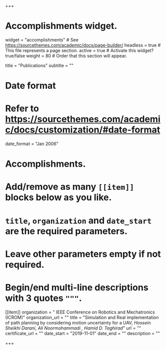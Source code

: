 +++
# Accomplishments widget.
widget = "accomplishments"  # See https://sourcethemes.com/academic/docs/page-builder/
headless = true  # This file represents a page section.
active = true  # Activate this widget? true/false
weight = 80  # Order that this section will appear.

title = "Publications"
subtitle = ""

# Date format
#   Refer to https://sourcethemes.com/academic/docs/customization/#date-format
date_format = "Jan 2006"

# Accomplishments.
#   Add/remove as many `[[item]]` blocks below as you like.
#   `title`, `organization` and `date_start` are the required parameters.
#   Leave other parameters empty if not required.
#   Begin/end multi-line descriptions with 3 quotes `"""`.

[[item]]
  organization = " IEEE Conference on Robotics and Mechatronics (ICROM)"
  organization_url = ""
  title = "Simulation and Real implementation of path planning by considering motion uncertainty for a UAV, _Hossein Sheikhi Darani, Ali Noormohammadi , Hamid D. Taghirad_"
  url = ""
  certificate_url = ""
  date_start = "2019-11-01"
  date_end = ""
  description = ""



+++
